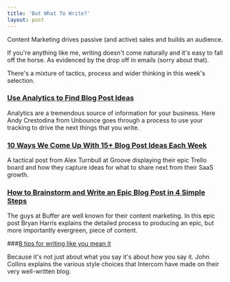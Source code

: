 ```yaml
---
title: 'But What To Write?'
layout: post
---
```


Content Marketing drives passive (and active) sales and builds an audience.

If you're anything like me, writing doesn't come naturally and it's easy to fall off the horse. As evidenced by the drop off in emails (sorry about that).

There's a mixture of tactics, process and wider thinking in this week's selection.


### [Use Analytics to Find Blog Post Ideas](http://unbounce.com/content-marketing/use-analytics-to-find-blog-post-ideas/)

Analytics are a tremendous source of information for your business. Here Andy Crestodina from Unbounce goes through a process to use your tracking to drive the next things that you write.


### [10 Ways We Come Up With 15+ Blog Post Ideas Each Week](https://www.groovehq.com/blog/blog-post-ideas)

A tactical post from Alex Turnbull at Groove displaying their epic Trello board and how they capture ideas for what to share next from their SaaS growth.


### [How to Brainstorm and Write an Epic Blog Post in 4 Simple Steps](https://blog.bufferapp.com/brainstorm-write-epic-blog-post-4-simple-steps)

The guys at Buffer are well known for their content marketing. In this epic post Bryan Harris explains the detailed process to producing an epic, but more importantly evergreen, piece of content.


###[8 tips for writing like you mean it](http://insideintercom.io/8-tips-for-writing-like-you-mean-it/)

Because it's not just about what you say it's about how you say it. John Collins explains the various style choices that Intercom have made on their very well-written blog.
